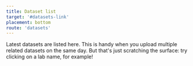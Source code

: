 ```yaml
---
title: Dataset list
target: '#datasets-link'
placement: bottom
route: 'datasets'
---
```


Latest datasets are listed here. This is handy when you upload multiple related datasets on the same day. But that's just scratching the surface: try clicking on a lab name, for example!

